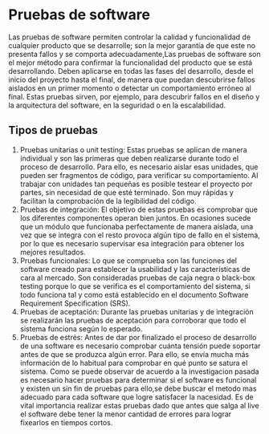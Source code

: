 # Pruebas de software
  Las pruebas de software permiten controlar la calidad y funcionalidad de cualquier producto que se desarrolle; son la mejor garantía de que este no 
  presenta fallos y se comporta adecuadamente,Las pruebas de software son el mejor método para confirmar la funcionalidad del producto que se está 
  desarrollando. 
  Deben aplicarse en todas las fases del desarrollo, desde el inicio del proyecto hasta el final, de manera que puedan descubrirse fallos aislados en un 
  primer momento o detectar un comportamiento erróneo al final. 
  Estas pruebas sirven, por ejemplo, para descubrir fallos en el diseño y la arquitectura del software, en la seguridad o en la escalabilidad.
## Tipos de pruebas
  1. Pruebas unitarias o unit testing:
    Estas pruebas se aplican de manera individual y son las primeras que deben realizarse durante todo el proceso de desarrollo.
    Para ello, es necesario aislar esas unidades, que pueden ser fragmentos de código, para verificar su comportamiento. Al trabajar con unidades tan 
    pequeñas es posible testear el proyecto por partes, sin necesidad de que esté terminado. Son muy rápidas y facilitan la comprobación de la 
    legibilidad del código.
  2. Pruebas de integración:
    El objetivo de estas pruebas es comprobar que los diferentes componentes operan bien juntos. En ocasiones sucede que un módulo que funcionaba 
    perfectamente de manera aislada, una vez que se integra con el resto provoca algún tipo de fallo en el sistema, por lo que es necesario supervisar 
    esa integración para obtener los mejores resultados.
  3. Pruebas funcionales:
    Lo que se comprueba son las funciones del software creado para establecer la usabilidad y las características de cara al mercado. Son consideradas 
    pruebas de caja negra o black-box testing porque lo que se verifica es el comportamiento del sistema, si todo funciona tal y como está establecido en 
    el documento Software Requirement Specification (SRS).
  4. Pruebas de aceptación:
    Durante las pruebas unitarias y de integración se realizarán las pruebas de aceptación para corroborar que todo el sistema funciona según lo 
    esperado.
  5. Pruebas de estrés:
    Antes de dar por finalizado el proceso de desarrollo de una software es necesario comprobar cuánta tensión puede soportar antes de que se produzca 
    algún error. Para ello, se envía mucha más información de lo habitual para comprobar en qué punto se satura el sistema.
    Como se puede observar de acuerdo a la investigacion pasada es necesario hacer pruebas para determinar si el software es funcional y existen un sin 
    fin de pruebas para ello,se debe buscar el metodo mas adecuado para cada software que logre satisfacer la nacesidad.
    Es de vital importancia realizar estas pruebas dado que antes que salga al live el software debe tener la menor cantidad de errores para lograr 
    fixearlos en tiempos cortos.
